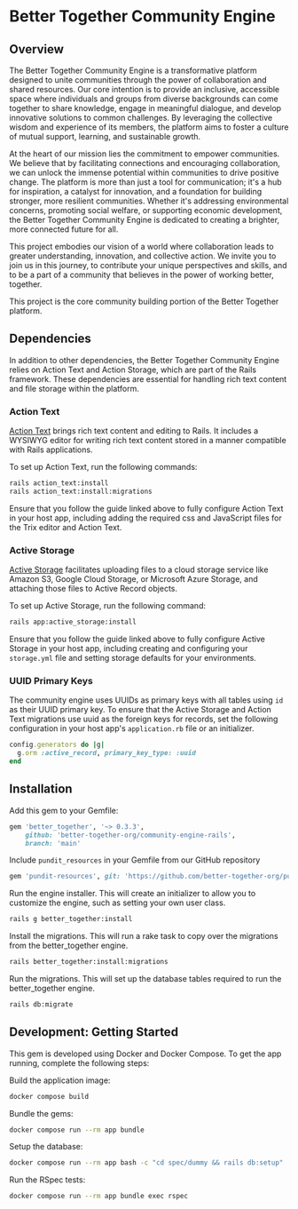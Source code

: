 # Better Together Community Engine

## Overview

The Better Together Community Engine is a transformative platform designed to unite communities through the power of collaboration and shared resources. Our core intention is to provide an inclusive, accessible space where individuals and groups from diverse backgrounds can come together to share knowledge, engage in meaningful dialogue, and develop innovative solutions to common challenges. By leveraging the collective wisdom and experience of its members, the platform aims to foster a culture of mutual support, learning, and sustainable growth.

At the heart of our mission lies the commitment to empower communities. We believe that by facilitating connections and encouraging collaboration, we can unlock the immense potential within communities to drive positive change. The platform is more than just a tool for communication; it's a hub for inspiration, a catalyst for innovation, and a foundation for building stronger, more resilient communities. Whether it's addressing environmental concerns, promoting social welfare, or supporting economic development, the Better Together Community Engine is dedicated to creating a brighter, more connected future for all.

This project embodies our vision of a world where collaboration leads to greater understanding, innovation, and collective action. We invite you to join us in this journey, to contribute your unique perspectives and skills, and to be a part of a community that believes in the power of working better, together.

This project is the core community building portion of the Better Together platform.

## Dependencies

In addition to other dependencies, the Better Together Community Engine relies on Action Text and Action Storage, which are part of the Rails framework. These dependencies are essential for handling rich text content and file storage within the platform.

### Action Text
[Action Text](https://guides.rubyonrails.org/action_text_overview.html#installation) brings rich text content and editing to Rails. It includes a WYSIWYG editor for writing rich text content stored in a manner compatible with Rails applications.

To set up Action Text, run the following commands:

```bash
rails action_text:install
rails action_text:install:migrations
```

Ensure that you follow the guide linked above to fully configure Action Text in your host app, including adding the required css and JavaScript files for the Trix editor and Action Text.

### Active Storage
[Active Storage](https://guides.rubyonrails.org/active_storage_overview.html#setup) facilitates uploading files to a cloud storage service like Amazon S3, Google Cloud Storage, or Microsoft Azure Storage, and attaching those files to Active Record objects.

To set up Active Storage, run the following command:

```bash
rails app:active_storage:install
```

Ensure that you follow the guide linked above to fully configure Active Storage in your host app, including creating and configuring your `storage.yml` file and setting storage defaults for your environments.

### UUID Primary Keys

The community engine uses UUIDs as primary keys with all tables using `id` as their UUID primary key. To ensure that the Active Storage and Action Text migrations use uuid as the foreign keys for records, set the following configuration in your host app's `application.rb` file or an initializer.

```ruby
config.generators do |g|
  g.orm :active_record, primary_key_type: :uuid
end
```

## Installation

Add this gem to your Gemfile:

```ruby
gem 'better_together', '~> 0.3.3',
    github: 'better-together-org/community-engine-rails',
    branch: 'main'
```

Include `pundit_resources` in your Gemfile from our GitHub repository

```ruby
gem 'pundit-resources', git: 'https://github.com/better-together-org/pundit-resources.git', branch: 'main'
```

Run the engine installer. This will create an initializer to allow you to customize the engine, such as setting your own user class.

```bash
rails g better_together:install
```

Install the migrations. This will run a rake task to copy over the migrations from the better_together engine.

```bash
rails better_together:install:migrations
```

Run the migrations. This will set up the database tables required to run the better_together engine.

```bash
rails db:migrate
```

## Development: Getting Started

This gem is developed using Docker and Docker Compose. To get the app running, complete the following steps:

Build the application image:

```bash
docker compose build
```

Bundle the gems:

```bash
docker compose run --rm app bundle
```

Setup the database:

```bash
docker compose run --rm app bash -c "cd spec/dummy && rails db:setup"
```

Run the RSpec tests:

```bash
docker compose run --rm app bundle exec rspec
```

